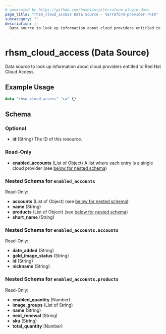 ```yaml
---
# generated by https://github.com/hashicorp/terraform-plugin-docs
page_title: "rhsm_cloud_access Data Source - terraform-provider-rhsm"
subcategory: ""
description: |-
  Data source to look up information about cloud providers entitled to Red Hat Cloud Access.
---
```


# rhsm_cloud_access (Data Source)

Data source to look up information about cloud providers entitled to Red Hat Cloud Access.

## Example Usage

```terraform
data "rhsm_cloud_access" "ca" {}
```

<!-- schema generated by tfplugindocs -->
## Schema

### Optional

- **id** (String) The ID of this resource.

### Read-Only

- **enabled_accounts** (List of Object) A list where each entry is a single cloud provider (see [below for nested schema](#nestedatt--enabled_accounts))

<a id="nestedatt--enabled_accounts"></a>
### Nested Schema for `enabled_accounts`

Read-Only:

- **accounts** (List of Object) (see [below for nested schema](#nestedobjatt--enabled_accounts--accounts))
- **name** (String)
- **products** (List of Object) (see [below for nested schema](#nestedobjatt--enabled_accounts--products))
- **short_name** (String)

<a id="nestedobjatt--enabled_accounts--accounts"></a>
### Nested Schema for `enabled_accounts.accounts`

Read-Only:

- **date_added** (String)
- **gold_image_status** (String)
- **id** (String)
- **nickname** (String)


<a id="nestedobjatt--enabled_accounts--products"></a>
### Nested Schema for `enabled_accounts.products`

Read-Only:

- **enabled_quantity** (Number)
- **image_groups** (List of String)
- **name** (String)
- **next_renewal** (String)
- **sku** (String)
- **total_quantity** (Number)


